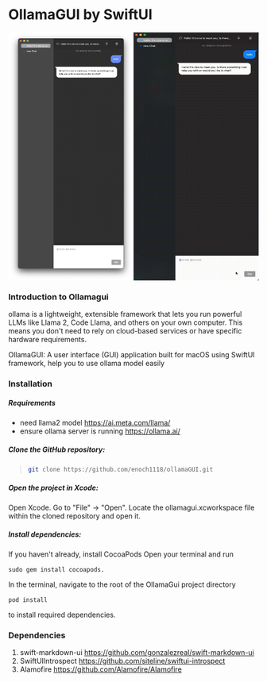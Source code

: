 # OllamaGUI by SwiftUI


<p style="display:flex;justify-content:center;align-items:center"> 
<img src="./image/png.png" width="300px" height="500px"/>
<img src="./image/gif.gif" width="300px" height="500px"/>
</p>


### Introduction to Ollamagui
ollama is a lightweight, extensible framework that lets you run powerful LLMs like Llama 2, Code Llama, and others on your own computer. This means you don't need to rely on cloud-based services or have specific hardware requirements.

OllamaGUI: A user interface (GUI) application built for macOS using SwiftUI framework, help you to use ollama model easily

### Installation

##### Requirements
* need llama2 model https://ai.meta.com/llama/
* ensure ollama server is running https://ollama.ai/

##### Clone the GitHub repository:
> ```bash
>git clone https://github.com/enoch1118/ollamaGUI.git
>```

##### Open the project in Xcode:
Open Xcode.
Go to "File" -> "Open".
Locate the ollamagui.xcworkspace file within the cloned repository and open it.

##### Install dependencies:

If you haven't already, install CocoaPods Open your terminal and run
 ```
 sudo gem install cocoapods.
 ```
In the terminal, navigate to the root of the OllamaGui project directory 
```
pod install 
```
to install required dependencies.


### Dependencies

1. swift-markdown-ui
https://github.com/gonzalezreal/swift-markdown-ui
2. SwiftUIIntrospect
https://github.com/siteline/swiftui-introspect
3. Alamofire
https://github.com/Alamofire/Alamofire


